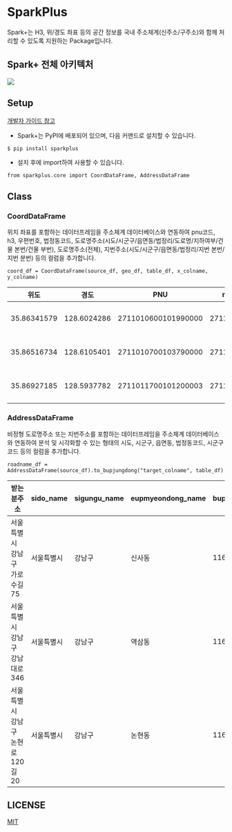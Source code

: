 # SparkPlus
Spark+는 H3, 위/경도 좌표 등의 공간 정보를 국내 주소체계(신주소/구주소)와 함께 처리할 수 있도록 지원하는 Package입니다.

## Spark+ 전체 아키텍처

![](https://github.com/SWM-SparkPlus/sparkplus/blob/master/statics/sparkplus_arch_finale.png)

## Setup

[개발자 가이드 참고](https://github.com/SWM-SparkPlus/sparkplus/wiki)

- Spark+는 PyPI에 배포되어 있으며, 다음 커맨드로 설치할 수 있습니다.
```
$ pip install sparkplus
```

- 설치 후에 import하여 사용할 수 있습니다.
```
from sparkplus.core import CoordDataFrame, AddressDataFrame
```

## Class

### CoordDataFrame
위치 좌표를 포함하는 데이터프레임을 주소체계 데이터베이스와 연동하여 pnu코드, h3, 우편번호, 법정동코드, 도로명주소(시도/시군구/읍면동/법정리/도로명/지하여부/건물 본번/건물 부번), 도로명주소(전체), 지번주소(시도/시군구/읍면동/법정리/지번 본번/지번 분번) 등의 컬럼을 추가합니다.
```
coord_df = CoordDataFrame(source_df, geo_df, table_df, x_colname, y_colname)
```
|        위도|        경도|                PNU|       manage_number|roadname_code|zipcode|      sido|sigungu|eupmyeondong|bupjungli|       roadname|is_basement|building_primary_number|building_secondary_number|jibun_primary_number|jibun_secondary_number|bupjungdong_code|
|-----------|-----------|-------------------|--------------------|-------------|-------|----------|-------|------------|---------|---------------|-----------|-----------------------|-------------------------|--------------------|----------------------|----------------|
|35.86341579|128.6024286|2711010600101990000|27110106001000300...| 271103007017|  41940|	대구광역시|    중구|   	 삼덕동2가|         |           공평로|          0|                     46|                        0|                   3|                     4|      2711010600|
|35.86516734|128.6105401|2711010700103790000|27110107001003100...| 271104223055|  41945| 	대구광역시|    중구|   	 삼덕동3가|         |	 달구벌대로443길|          0|                     62|                       16|                  31|                     2|      2711010700|
|35.86927185|128.5937782|2711011700101200003|27110115001008500...| 271102007001|  41909|	대구광역시|    중구|        남일동|         |         중앙대로|          1|                    424|                        0|                 143|                     1|      2711011700|
 
### AddressDataFrame
비정형 도로명주소 또는 지번주소를 포함하는 데이터프레임을 주소체계 데이터베이스와 연동하여 분석 및 시각화할 수 있는 형태의 시도, 시군구, 읍면동,  법정동코드, 시군구코드 등의 컬럼을 추가합니다.
```
roadname_df = AddressDataFrame(source_df).to_bupjungdong("target_colname", table_df)
```

|받는분주소| sido_name|sigungu_name|eupmyeondong_name|bupjungdong_code|sigungu_code|
|-------|----------|------------|-----------------|----------------|------------|
|서울특별시 강남구 가로수길 75|서울특별시|      강남구|           신사동|      1168010700|       11680|
|서울특별시 강남구 강남대로 346|서울특별시|      강남구|           역삼동|      1168010100|       11680|
|서울특별시 강남구 논현로 120길 20|서울특별시|      강남구|           논현동|      1168010800|       11680|

## LICENSE
[MIT](https://github.com/SWM-SparkPlus/db-updater/blob/master/LICENSE)
